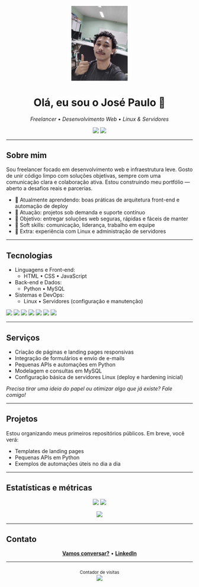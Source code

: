 <!-- Banner (opcional). Use sua imagem local ou remova este bloco -->
<p align="center">
  <img src="assets/images/perfil.jpeg" alt="Banner - José Paulo" width="30%" />
</p>

<h1 align="center">Olá, eu sou o José Paulo 👋</h1>
<p align="center">
  <em>Freelancer • Desenvolvimento Web • Linux & Servidores</em>
</p>

<p align="center">
  <a href="mailto:josepaulo20030502@gmail.com"><img src="https://img.shields.io/badge/Email-111111?style=for-the-badge&logo=gmail&logoColor=white" /></a>
  <a href="https://www.linkedin.com/in/jos%C3%A9-paulo-a255a6374/"><img src="https://img.shields.io/badge/LinkedIn-0A66C2?style=for-the-badge&logo=linkedin&logoColor=white" /></a>
</p>

---

## Sobre mim

Sou freelancer focado em desenvolvimento web e infraestrutura leve. Gosto de unir código limpo com soluções objetivas, sempre com uma comunicação clara e colaboração ativa. Estou construindo meu portfólio — aberto a desafios reais e parcerias.

- 🌱 Atualmente aprendendo: boas práticas de arquitetura front-end e automação de deploy
- 💼 Atuação: projetos sob demanda e suporte contínuo
- 🎯 Objetivo: entregar soluções web seguras, rápidas e fáceis de manter
- 💬 Soft skills: comunicação, liderança, trabalho em equipe
- 🐧 Extra: experiência com Linux e administração de servidores

---

## Tecnologias

- Linguagens e Front-end:
  - HTML • CSS • JavaScript
- Back-end e Dados:
  - Python • MySQL
- Sistemas e DevOps:
  - Linux • Servidores (configuração e manutenção)

<p>
  <img src="https://img.shields.io/badge/HTML5-E34F26?style=flat&logo=html5&logoColor=white" />
  <img src="https://img.shields.io/badge/CSS3-1572B6?style=flat&logo=css3&logoColor=white" />
  <img src="https://img.shields.io/badge/JavaScript-F7DF1E?style=flat&logo=javascript&logoColor=111" />
  <img src="https://img.shields.io/badge/Python-3776AB?style=flat&logo=python&logoColor=white" />
  <img src="https://img.shields.io/badge/MySQL-4479A1?style=flat&logo=mysql&logoColor=white" />
  <img src="https://img.shields.io/badge/Linux-333333?style=flat&logo=linux&logoColor=white" />
  <img src="https://img.shields.io/badge/Servers-111111?style=flat&logo=serverless&logoColor=white" />
</p>

---

## Serviços

- Criação de páginas e landing pages responsivas
- Integração de formulários e envio de e-mails
- Pequenas APIs e automações em Python
- Modelagem e consultas em MySQL
- Configuração básica de servidores Linux (deploy e hardening inicial)

<p>
  <em>Precisa tirar uma ideia do papel ou otimizar algo que já existe? Fale comigo!</em>
</p>

---

## Projetos

Estou organizando meus primeiros repositórios públicos. Em breve, você verá:
- Templates de landing pages
- Pequenas APIs em Python
- Exemplos de automações úteis no dia a dia

---

## Estatísticas e métricas

<p align="center">
  <img height="170" src="https://github-readme-stats.vercel.app/api?username=AssassinoShinigami1987&show_icons=true&theme=transparent&hide_border=true&rank_icon=github" />
  <img height="170" src="https://github-readme-stats.vercel.app/api/top-langs/?username=AssassinoShinigami1987&layout=compact&theme=transparent&hide_border=true" />
</p>

<p align="center">
  <img src="https://streak-stats.demolab.com?user=AssassinoShinigami1987&theme=transparent&hide_border=true" height="170" />
</p>

---

## Contato

<p align="center">
  <a href="mail:josepaulo20030502@gmail.com"><b>Vamos conversar?</b></a> • 
  <a href="https://www.linkedin.com/in/jos%C3%A9-paulo-a255a6374/"><b>LinkedIn</b></a>
</p>

---

<p align="center">
  <sub>Contador de visitas</sub><br/>
  <img src="https://komarev.com/ghpvc/?username=AssassinoShinigami1987&color=blueviolet&style=flat-square" />
</p>

<!--
Como usar:
1) Crie um repositório com o MESMO nome do seu usuário (AssassinoShinigami1987/AssassinoShinigami1987).
2) Salve este arquivo como README.md.
3) Confirme seu e-mail (acima usei josepaulo20030502@gmail.com) e ajuste se necessário.
4) Banner mantido usando assets/images/perfil.jpeg.
5) Atualize a seção "Projetos" assim que publicar algo novo.
-->





